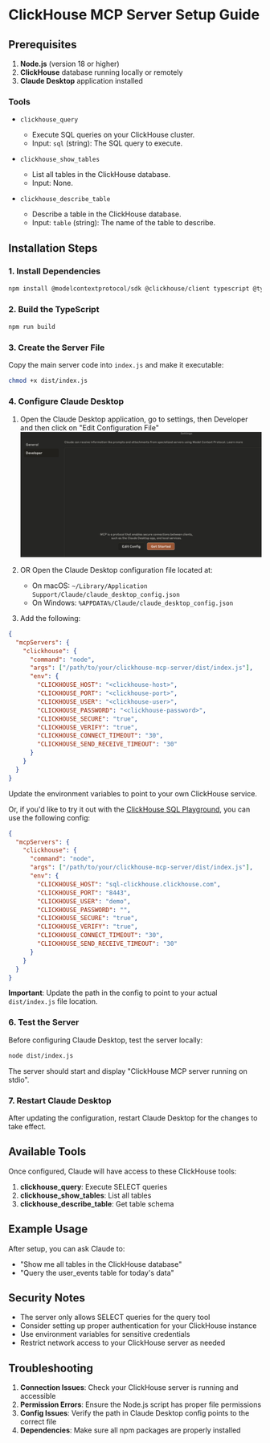 # ClickHouse MCP Server Setup Guide

## Prerequisites

1. **Node.js** (version 18 or higher)
2. **ClickHouse** database running locally or remotely
3. **Claude Desktop** application installed

### Tools

* `clickhouse_query`
  * Execute SQL queries on your ClickHouse cluster.
  * Input: `sql` (string): The SQL query to execute.

* `clickhouse_show_tables`
  * List all tables in the ClickHouse database.
  * Input: None.

* `clickhouse_describe_table`
  * Describe a table in the ClickHouse database.
  * Input: `table` (string): The name of the table to describe.


## Installation Steps

### 1. Install Dependencies
```bash
npm install @modelcontextprotocol/sdk @clickhouse/client typescript @types/node
```

### 2. Build the TypeScript
```bash
npm run build
```

### 3. Create the Server File
Copy the main server code into `index.js` and make it executable:
```bash
chmod +x dist/index.js
```

### 4. Configure Claude Desktop
1. Open the Claude Desktop application, go to settings, then Developer and then click on "Edit Configuration File"
![Claude Desktop Settings](image.png)

2. OR Open the Claude Desktop configuration file located at:
   * On macOS: `~/Library/Application Support/Claude/claude_desktop_config.json`
   * On Windows: `%APPDATA%/Claude/claude_desktop_config.json`

3. Add the following:

```json
{
  "mcpServers": {
    "clickhouse": {
      "command": "node",
      "args": ["/path/to/your/clickhouse-mcp-server/dist/index.js"],
      "env": {
        "CLICKHOUSE_HOST": "<clickhouse-host>",
        "CLICKHOUSE_PORT": "<clickhouse-port>",
        "CLICKHOUSE_USER": "<clickhouse-user>",
        "CLICKHOUSE_PASSWORD": "<clickhouse-password>",
        "CLICKHOUSE_SECURE": "true",
        "CLICKHOUSE_VERIFY": "true",
        "CLICKHOUSE_CONNECT_TIMEOUT": "30",
        "CLICKHOUSE_SEND_RECEIVE_TIMEOUT": "30"
      }
    }
  }
}
```

Update the environment variables to point to your own ClickHouse service.

Or, if you'd like to try it out with the [ClickHouse SQL Playground](https://sql.clickhouse.com/), you can use the following config:

```json
{
  "mcpServers": {
    "clickhouse": {
      "command": "node",
      "args": ["/path/to/your/clickhouse-mcp-server/dist/index.js"],
      "env": {
        "CLICKHOUSE_HOST": "sql-clickhouse.clickhouse.com",
        "CLICKHOUSE_PORT": "8443",
        "CLICKHOUSE_USER": "demo",
        "CLICKHOUSE_PASSWORD": "",
        "CLICKHOUSE_SECURE": "true",
        "CLICKHOUSE_VERIFY": "true",
        "CLICKHOUSE_CONNECT_TIMEOUT": "30",
        "CLICKHOUSE_SEND_RECEIVE_TIMEOUT": "30"
      }
    }
  }
}
```

**Important**: Update the path in the config to point to your actual `dist/index.js` file location.

### 6. Test the Server

Before configuring Claude Desktop, test the server locally:
```bash
node dist/index.js
```

The server should start and display "ClickHouse MCP server running on stdio".

### 7. Restart Claude Desktop

After updating the configuration, restart Claude Desktop for the changes to take effect.

## Available Tools

Once configured, Claude will have access to these ClickHouse tools:

1. **clickhouse_query**: Execute SELECT queries
3. **clickhouse_show_tables**: List all tables
4. **clickhouse_describe_table**: Get table schema

## Example Usage

After setup, you can ask Claude to:
- "Show me all tables in the ClickHouse database"
- "Query the user_events table for today's data"

## Security Notes
- The server only allows SELECT queries for the query tool
- Consider setting up proper authentication for your ClickHouse instance
- Use environment variables for sensitive credentials
- Restrict network access to your ClickHouse server as needed

## Troubleshooting

1. **Connection Issues**: Check your ClickHouse server is running and accessible
2. **Permission Errors**: Ensure the Node.js script has proper file permissions
3. **Config Issues**: Verify the path in Claude Desktop config points to the correct file
4. **Dependencies**: Make sure all npm packages are properly installed